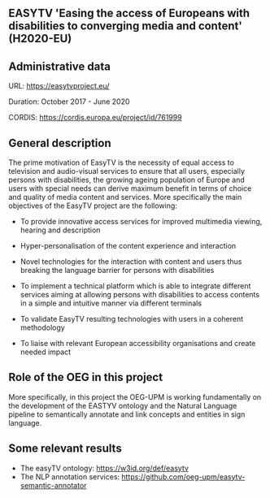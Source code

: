 ## EASYTV 'Easing the access of Europeans with disabilities to converging media and content' (H2020-EU)



## Administrative data

URL: https://easytvproject.eu/

Duration: October 2017 - June 2020

CORDIS: https://cordis.europa.eu/project/id/761999



## General description

The prime motivation of EasyTV is the necessity of equal access to television and audio-visual services to ensure that all users, especially persons with disabilities, the growing ageing population of Europe and users with special needs can derive maximum benefit in terms of choice and quality of media content and services. More specifically the main objectives of the EasyTV project are the following:

* To provide innovative access services for improved multimedia viewing, hearing and description

* Hyper-personalisation of the content experience and interaction

* Novel technologies for the interaction with content and users thus breaking the language barrier for persons with disabilities

* To implement a technical platform which is able to integrate different services aiming at allowing persons with disabilities to access contents in a simple and intuitive manner via different terminals

* To validate EasyTV resulting technologies with users in a coherent methodology

* To liaise with relevant European accessibility organisations and create needed impact



## Role of the OEG in this project

More specifically, in this project the OEG-UPM is working fundamentally on the development of the EASTYV ontology and the Natural Language pipeline to semantically annotate and link concepts and entities in sign language.



## Some relevant results

* The easyTV ontology: https://w3id.org/def/easytv 
* The NLP annotation services: https://github.com/oeg-upm/easytv-semantic-annotator